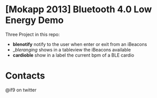 # [Mokapp 2013] Bluetooth 4.0 Low Energy Demo

Three Project in this repo:

* __blenotify__ notify to the user when enter or exit from an iBeacons
* __bleranging_ shows in a tableview the iBeacons available
* __cardioble__ show in a label the current bpm of a BLE cardio

Contacts
========

@if9 on twitter
